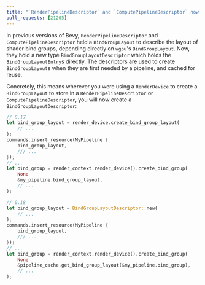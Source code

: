 ```yaml
---
title: "`RenderPipelineDescriptor` and `ComputePipelineDescriptor` now hold a `BindGroupLayoutDescriptor`"
pull_requests: [21205]
---
```


In previous versions of Bevy, `RenderPipelineDescriptor` and `ComputePipelineDescriptor` held a `BindGroupLayout` to describe the layout of shader bind groups, depending directly on `wgpu`'s `BindGroupLayout`.
Now, they hold a new type `BindGroupLayoutDescriptor` which holds the `BindGroupLayoutEntry`s directly. The descriptors are used to create `BindGroupLayout`s when they are first needed by a pipeline, and cached for reuse.

Concretely, this means wherever you were using a `RenderDevice` to create a `BindGroupLayout` to store in a `RenderPipelineDescriptor` or `ComputePipelineDescriptor`, you will now create a `BindGroupLayoutDescriptor`:

```rust
// 0.17
let bind_group_layout = render_device.create_bind_group_layout(
    // ...
);
commands.insert_resource(MyPipeline {
    bind_group_layout,
    /// ...
});
// ...
let bind_group = render_context.render_device().create_bind_group(
    None
    &my_pipeline.bind_group_layout,
    // ...
);

// 0.18
let bind_group_layout = BindGroupLayoutDescriptor::new(
    // ...
);
commands.insert_resource(MyPipeline {
    bind_group_layout,
    /// ...
});
// ...
let bind_group = render_context.render_device().create_bind_group(
    None
    &pipeline_cache.get_bind_group_layout(&my_pipeline.bind_group),
    // ...
);
```
